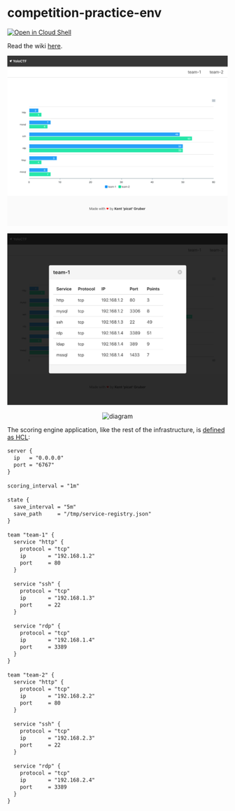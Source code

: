 # competition-practice-env

[![Open in Cloud Shell](https://gstatic.com/cloudssh/images/open-btn.svg)](https://ssh.cloud.google.com/cloudshell/editor?cloudshell_git_repo=https%3A%2F%2Fgithub.com%2Fpicatz%2Fcompetition-practice-env)

Read the wiki [here](https://github.com/picatz/competition-practice-env/wiki).

<p align="center">
  <img alt="scoreboard" src="https://github.com/picatz/competition-practice-env/blob/master/scoreboard.png"/>
<p>

<p align="center">
  <img alt="scoreboard" src="https://github.com/picatz/competition-practice-env/blob/master/click_on_scoreboard.png"/>
<p>


<p align="center">
  <img alt="diagram" src="https://github.com/picatz/competition-practice-env/blob/master/diagram.png"/>
<p>

The scoring engine application, like the rest of the infrastructure, is [defined as HCL](https://github.com/picatz/competition-practice-env/blob/master/scoring_engine/template/service_registry.hcl):

```hcl
server {
  ip   = "0.0.0.0"
  port = "6767"
}

scoring_interval = "1m"

state {
  save_interval = "5m"
  save_path     = "/tmp/service-registry.json"
}

team "team-1" {
  service "http" {
    protocol = "tcp"
    ip       = "192.168.1.2"
    port     = 80
  }

  service "ssh" {
    protocol = "tcp"
    ip       = "192.168.1.3"
    port     = 22
  }

  service "rdp" {
    protocol = "tcp"
    ip       = "192.168.1.4"
    port     = 3389
  }
}

team "team-2" {
  service "http" {
    protocol = "tcp"
    ip       = "192.168.2.2"
    port     = 80
  }

  service "ssh" {
    protocol = "tcp"
    ip       = "192.168.2.3"
    port     = 22
  }

  service "rdp" {
    protocol = "tcp"
    ip       = "192.168.2.4"
    port     = 3389
  }
}

```